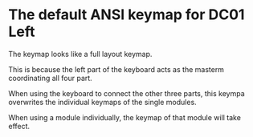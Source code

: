 # The default ANSI keymap for DC01 Left

The keymap looks like a full layout keymap.

This is because the left part of the keyboard acts as the masterm coordinating all four part.

When using the keyboard to connect the other three parts, this keympa overwrites the individual keymaps of the single modules.

When using a module individually, the keymap of that module will take effect.
